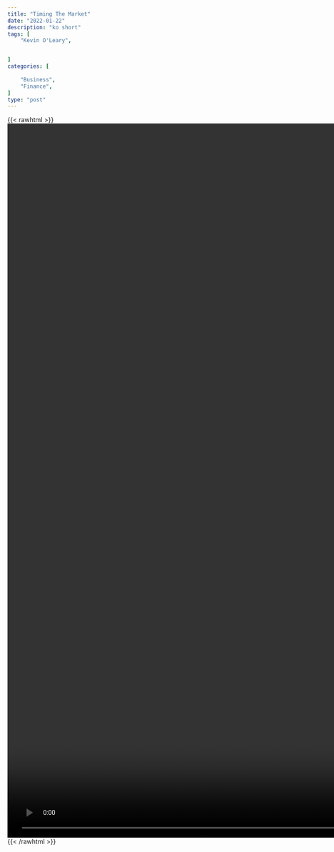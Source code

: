 ```yaml
---
title: "Timing The Market"
date: "2022-01-22"
description: "ko short"
tags: [
    "Kevin O'Leary",


]
categories: [
    
    "Business",
    "Finance",
]
type: "post"
---
```

{{< rawhtml >}}
    <video style="height:40vh;width:auto" overflow="hidden" controls>
        <source src="https://clips.dev00ps.com/Kevin%20O%27Leary/timing_the_market.mp4" type="video/mp4"> 
    </video>
{{< /rawhtml >}}